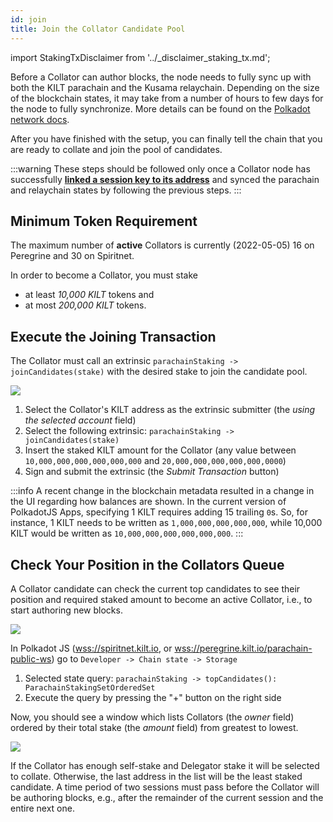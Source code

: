 ```yaml
---
id: join
title: Join the Collator Candidate Pool
---
```


import StakingTxDisclaimer from '../_disclaimer_staking_tx.md';

Before a Collator can author blocks, the node needs to fully sync up with both the KILT parachain and the Kusama relaychain.
Depending on the size of the blockchain states, it may take from a number of hours to few days for the node to fully synchronize.
More details can be found on the [Polkadot network docs](https://wiki.polkadot.network/docs/maintain-guides-how-to-validate-kusama#synchronize-chain-data).

After you have finished with the setup, you can finally tell the chain that you are ready to collate and join the pool of candidates.

:::warning
These steps should be followed only once a Collator node has successfully [**linked a session key to its address**](./04_session_keys.md) and synced the parachain and relaychain states by following the previous steps.
:::

## Minimum Token Requirement

The maximum number of **active** Collators is currently (2022-05-05) 16 on Peregrine and 30 on Spiritnet.

In order to become a Collator, you must stake
- at least *10,000 KILT* tokens and
- at most *200,000 KILT* tokens.

## Execute the Joining Transaction

The Collator must call an extrinsic `parachainStaking -> joinCandidates(stake)` with the desired stake to join the candidate pool.

<StakingTxDisclaimer />

![](/img/chain/parachainStaking-joinCandidates.png)

1. Select the Collator's KILT address as the extrinsic submitter (the *using the selected account* field)
2. Select the following extrinsic: `parachainStaking -> joinCandidates(stake)`
3. Insert the staked KILT amount for the Collator (any value between `10,000,000,000,000,000,000` and `20,000,000,000,000,000,0000`)
4. Sign and submit the extrinsic (the *Submit Transaction* button)

:::info
A recent change in the blockchain metadata resulted in a change in the UI regarding how balances are shown.
In the current version of PolkadotJS Apps, specifying 1 KILT requires adding 15 trailing `0`s.
So, for instance, 1 KILT needs to be written as `1,000,000,000,000,000`, while 10,000 KILT would be written as `10,000,000,000,000,000,000`.
:::

## Check Your Position in the Collators Queue

A Collator candidate can check the current top candidates to see their position and required staked amount to become an active Collator, i.e., to start authoring new blocks.

![](/img/chain/parachainStaking-topCandidates1.png)

In Polkadot JS ([wss://spiritnet.kilt.io](https://polkadot.js.org/apps/?rpc=wss%3A%2F%2Fkilt-rpc.dwellir.com#/explorer), or [wss://peregrine.kilt.io/parachain-public-ws](https://polkadot.js.org/apps/?rpc=wss%3A%2F%2Fperegrine-stg.kilt.io%2Fpara-public-ws#/explorer)) go to `Developer -> Chain state -> Storage`

1. Selected state query: `parachainStaking -> topCandidates(): ParachainStakingSetOrderedSet`
2. Execute the query by pressing the "+" button on the right side

Now, you should see a window which lists Collators (the *owner* field) ordered by their total stake (the *amount* field) from greatest to lowest.

![](/img/chain/parachainStaking-topCandidates2.png)

If the Collator has enough self-stake and Delegator stake it will be selected to collate.
Otherwise, the last address in the list will be the least staked candidate.
A time period of two sessions must pass before the Collator will be authoring blocks, e.g.,  after the remainder of the current session and the entire next one.
